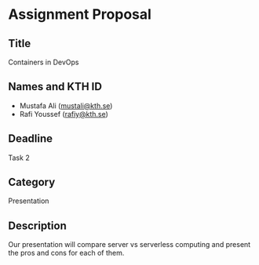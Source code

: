 # Assignment Proposal

## Title

Containers in DevOps

## Names and KTH ID

- Mustafa Ali (mustali@kth.se)
- Rafi Youssef (rafiy@kth.se)

## Deadline

Task 2

## Category

Presentation

## Description
Our presentation will compare server vs serverless computing and present the pros and cons for each of them.
